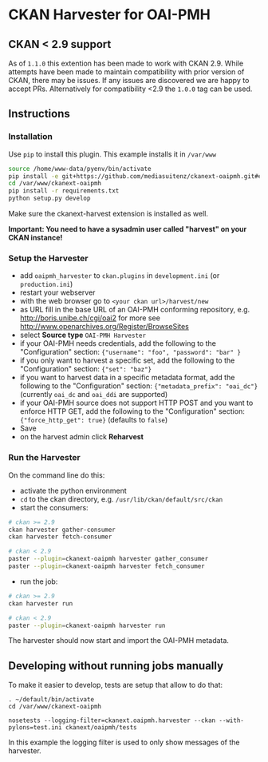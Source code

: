 # CKAN Harvester for OAI-PMH
## CKAN < 2.9 support
As of `1.1.0` this extention has been made to work with CKAN 2.9. While attempts have been made to maintain compatibility with prior version of CKAN, there may be issues. If any issues are discovered we are happy to accept PRs. Alternatively for compatibility <2.9 the `1.0.0` tag can be used.
## Instructions

### Installation

Use `pip` to install this plugin. This example installs it in `/var/www`

```bash
source /home/www-data/pyenv/bin/activate
pip install -e git+https://github.com/mediasuitenz/ckanext-oaipmh.git#egg=ckanext-oaipmh --src /var/www
cd /var/www/ckanext-oaipmh
pip install -r requirements.txt
python setup.py develop
```

Make sure the ckanext-harvest extension is installed as well.

**Important: You need to have a sysadmin user called "harvest" on your CKAN instance!**

### Setup the Harvester

- add `oaipmh_harvester` to `ckan.plugins` in `development.ini` (or `production.ini`)
- restart your webserver
- with the web browser go to `<your ckan url>/harvest/new`
- as URL fill in the base URL of an OAI-PMH conforming repository, e.g. http://boris.unibe.ch/cgi/oai2
for more see http://www.openarchives.org/Register/BrowseSites
- select **Source type** `OAI-PMH Harvester`
- if your OAI-PMH needs credentials, add the following to the "Configuration" section: `{"username": "foo", "password": "bar" } `
- if you only want to harvest a specific set, add the following to the "Configuration" section: `{"set": "baz"} `
- if you want to harvest data in a specific metadata format, add the following to the "Configuration" section: `{"metadata_prefix": "oai_dc"}` (currently `oai_dc` and `oai_ddi` are supported)
- if your OAI-PMH source does not support HTTP POST and you want to enforce HTTP GET, add the following to the "Configuration" section: `{"force_http_get": true}`  (defaults to `false`)
- Save
- on the harvest admin click **Reharvest**

### Run the Harvester

On the command line do this:

- activate the python environment
- `cd` to the ckan directory, e.g. `/usr/lib/ckan/default/src/ckan`
- start the consumers:

```bash
# ckan >= 2.9
ckan harvester gather-consumer
ckan harvester fetch-consumer

# ckan < 2.9
paster --plugin=ckanext-oaipmh harvester gather_consumer
paster --plugin=ckanext-oaipmh harvester fetch_consumer
```

- run the job:

```bash
# ckan >= 2.9
ckan harvester run

# ckan < 2.9
paster --plugin=ckanext-oaipmh harvester run
```

The harvester should now start and import the OAI-PMH metadata.

## Developing without running jobs manually

To make it easier to develop, tests are setup that allow to do that:

    . ~/default/bin/activate
    cd /var/www/ckanext-oaipmh

    nosetests --logging-filter=ckanext.oaipmh.harvester --ckan --with-pylons=test.ini ckanext/oaipmh/tests

In this example the logging filter is used to only show messages of the harvester.

